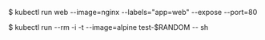 $ kubectl run web --image=nginx --labels="app=web" --expose --port=80


$ kubectl run --rm -i -t --image=alpine test-$RANDOM -- sh